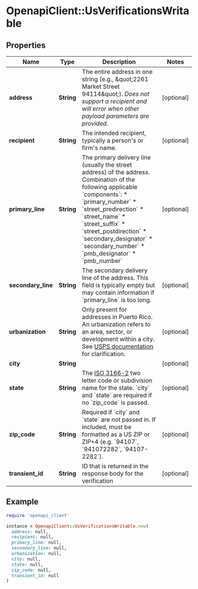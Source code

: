 # OpenapiClient::UsVerificationsWritable

## Properties

| Name | Type | Description | Notes |
| ---- | ---- | ----------- | ----- |
| **address** | **String** | The entire address in one string (e.g., \&quot;2261 Market Street 94114\&quot;). _Does not support a recipient and will error when other payload parameters are provided._  | [optional] |
| **recipient** | **String** | The intended recipient, typically a person&#39;s or firm&#39;s name. | [optional] |
| **primary_line** | **String** | The primary delivery line (usually the street address) of the address. Combination of the following applicable &#x60;components&#x60;: * &#x60;primary_number&#x60; * &#x60;street_predirection&#x60; * &#x60;street_name&#x60; * &#x60;street_suffix&#x60; * &#x60;street_postdirection&#x60; * &#x60;secondary_designator&#x60; * &#x60;secondary_number&#x60; * &#x60;pmb_designator&#x60; * &#x60;pmb_number&#x60;  | [optional] |
| **secondary_line** | **String** | The secondary delivery line of the address. This field is typically empty but may contain information if &#x60;primary_line&#x60; is too long.  | [optional] |
| **urbanization** | **String** | Only present for addresses in Puerto Rico. An urbanization refers to an area, sector, or development within a city. See [USPS documentation](https://pe.usps.com/text/pub28/28api_008.htm#:~:text&#x3D;I51.,-4%20Urbanizations&amp;text&#x3D;In%20Puerto%20Rico%2C%20identical%20street,placed%20before%20the%20urbanization%20name.) for clarification.  | [optional] |
| **city** | **String** |  | [optional] |
| **state** | **String** | The [ISO 3166-2](https://en.wikipedia.org/wiki/ISO_3166-2:US) two letter code or subdivision name for the state. &#x60;city&#x60; and &#x60;state&#x60; are required if no &#x60;zip_code&#x60; is passed. | [optional] |
| **zip_code** | **String** | Required if &#x60;city&#x60; and &#x60;state&#x60; are not passed in. If included, must be formatted as a US ZIP or ZIP+4 (e.g. &#x60;94107&#x60;, &#x60;941072282&#x60;, &#x60;94107-2282&#x60;). | [optional] |
| **transient_id** | **String** | ID that is returned in the response body for the verification  | [optional] |

## Example

```ruby
require 'openapi_client'

instance = OpenapiClient::UsVerificationsWritable.new(
  address: null,
  recipient: null,
  primary_line: null,
  secondary_line: null,
  urbanization: null,
  city: null,
  state: null,
  zip_code: null,
  transient_id: null
)
```

